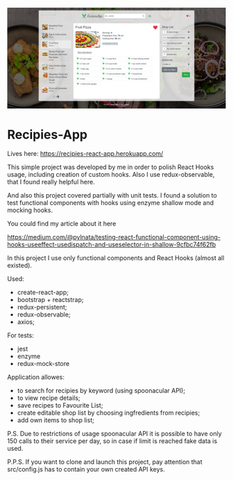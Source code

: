 ![Alt text](screen.png?raw=true "Recipies-App")

# Recipies-App

Lives here: https://recipies-react-app.herokuapp.com/

This simple project was developed by me in order to polish React Hooks usage, including creation of  custom hooks. Also I use redux-observable, that I found really helpful here. 

And also this project covered partially with unit tests.
I found a solution to test functional components with hooks using enzyme shallow mode and mocking hooks. 

You could find my article about it here

https://medium.com/@pylnata/testing-react-functional-component-using-hooks-useeffect-usedispatch-and-useselector-in-shallow-9cfbc74f62fb

In this project I use only functional components and React Hooks (almost all existed). 

Used: 
* create-react-app;
* bootstrap + reactstrap;
* redux-persistent;
* redux-observable;
* axios;

For tests:
* jest 
* enzyme
* redux-mock-store

Application allowes: 
* to search for recipies by keyword (using spoonacular API);
* to view recipe details;
* save recipes to Favourite List;
* create editable shop list by choosing ingfredients from recipies;
* add own items to shop list;

P.S. Due to restrictions of usage spoonacular API it is possible to have only 150 calls to their service per day, so in case if limit is reached fake data is used.

P.P.S. If you want to clone and launch this project, pay attention that src/config.js has to contain your own created API keys.


